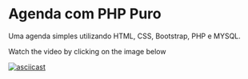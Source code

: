 # Agenda com PHP Puro
Uma agenda simples utilizando HTML, CSS, Bootstrap, PHP e MYSQL.

Watch the video by clicking on the image below

[![asciicast](https://img001.prntscr.com/file/img001/6OTBWeouTf26HIMeimT1sA.png)](https://youtu.be/rpe0_WSMz-0)
